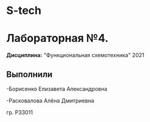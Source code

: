 # S-tech
# Лабораторная №4.  

**Дисциплина:** "Функциональная схемотехника" 2021

## Выполнили

 -Борисенко Елизавета Александровна 
 
 -Расковалова Алёна Дмитриевна

гр. P33011
